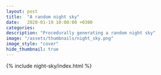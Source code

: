 ```yaml
---
layout: post
title:  "A random night sky"
date:   2020-01-19 10:00:00 +0300
categories:
description: "Procedurally generating a random night sky"
image: "/assets/thumbnails/night_sky.png"
image_style: "cover"
hide_thumbnail: true
---
```

{% include night-sky/index.html %}
